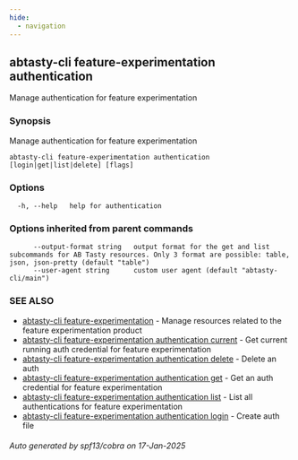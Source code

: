 ```yaml
---
hide:
  - navigation
---
```

## abtasty-cli feature-experimentation authentication

Manage authentication for feature experimentation

### Synopsis

Manage authentication for feature experimentation

```
abtasty-cli feature-experimentation authentication [login|get|list|delete] [flags]
```

### Options

```
  -h, --help   help for authentication
```

### Options inherited from parent commands

```
      --output-format string   output format for the get and list subcommands for AB Tasty resources. Only 3 format are possible: table, json, json-pretty (default "table")
      --user-agent string      custom user agent (default "abtasty-cli/main")
```

### SEE ALSO

* [abtasty-cli feature-experimentation](abtasty-cli_feature-experimentation.md)	 - Manage resources related to the feature experimentation product
* [abtasty-cli feature-experimentation authentication current](abtasty-cli_feature-experimentation_authentication_current.md)	 - Get current running auth credential for feature experimentation
* [abtasty-cli feature-experimentation authentication delete](abtasty-cli_feature-experimentation_authentication_delete.md)	 - Delete an auth
* [abtasty-cli feature-experimentation authentication get](abtasty-cli_feature-experimentation_authentication_get.md)	 - Get an auth credential for feature experimentation
* [abtasty-cli feature-experimentation authentication list](abtasty-cli_feature-experimentation_authentication_list.md)	 - List all authentications for feature experimentation
* [abtasty-cli feature-experimentation authentication login](abtasty-cli_feature-experimentation_authentication_login.md)	 - Create auth file

###### Auto generated by spf13/cobra on 17-Jan-2025
